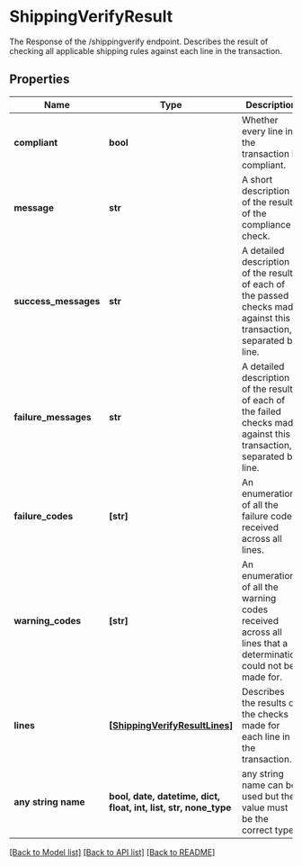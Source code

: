 # ShippingVerifyResult

The Response of the /shippingverify endpoint. Describes the result of checking all applicable shipping rules against each line in the transaction.

## Properties
Name | Type | Description | Notes
------------ | ------------- | ------------- | -------------
**compliant** | **bool** | Whether every line in the transaction is compliant. | [optional] 
**message** | **str** | A short description of the result of the compliance check. | [optional] 
**success_messages** | **str** | A detailed description of the result of each of the passed checks made against this transaction, separated by line. | [optional] 
**failure_messages** | **str** | A detailed description of the result of each of the failed checks made against this transaction, separated by line. | [optional] 
**failure_codes** | **[str]** | An enumeration of all the failure codes received across all lines. | [optional] 
**warning_codes** | **[str]** | An enumeration of all the warning codes received across all lines that a determination could not be made for. | [optional] 
**lines** | [**[ShippingVerifyResultLines]**](ShippingVerifyResultLines.md) | Describes the results of the checks made for each line in the transaction. | [optional] 
**any string name** | **bool, date, datetime, dict, float, int, list, str, none_type** | any string name can be used but the value must be the correct type | [optional]

[[Back to Model list]](../README.md#documentation-for-models) [[Back to API list]](../README.md#documentation-for-api-endpoints) [[Back to README]](../README.md)


